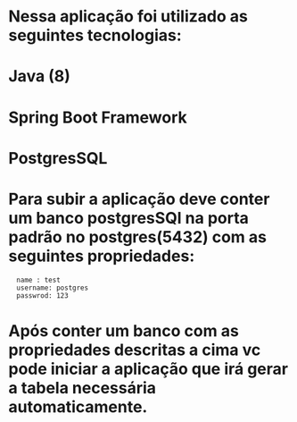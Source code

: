
# Nessa aplicação foi utilizado as seguintes tecnologias:
  # Java (8)
  # Spring Boot Framework
  # PostgresSQL

# Para subir a aplicação deve conter um banco postgresSQl na porta padrão no postgres(5432) com as seguintes propriedades:
      name : test
      username: postgres
      passwrod: 123
      
# Após conter um banco com as propriedades descritas a cima vc pode iniciar a aplicação que irá gerar a tabela necessária automaticamente.
